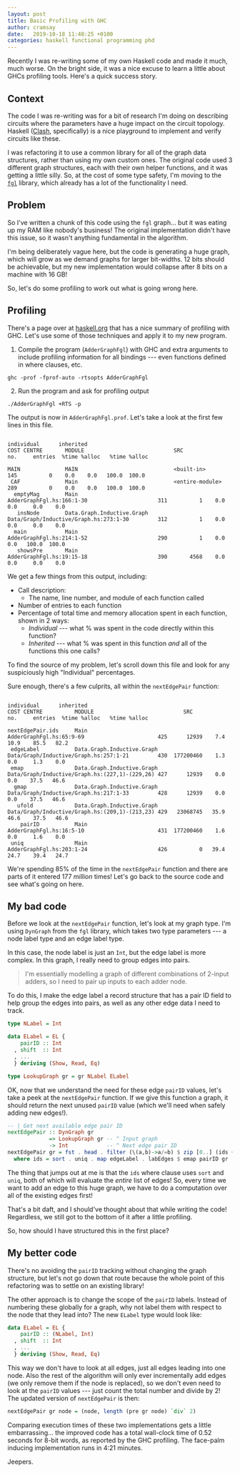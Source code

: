 ```yaml
---
layout: post
title: Basic Profiling with GHC
author: cramsay
date:   2019-10-18 11:48:25 +0100
categories: haskell functional programming phd
---
```


Recently I was re-writing some of my own Haskell code and made it much, much
worse. On the bright side, it was a nice excuse to learn a little about GHCs
profiling tools. Here's a quick success story.

## Context

The code I was re-writing was for a bit of research I'm doing on describing
circuits where the parameters have a huge impact on the circuit topology.
Haskell ([Clash](https://clash-lang.org/), specifically) is a nice playground to
implement and verify circuits like these.

I was refactoring it to use a common library for all of the graph data
structures, rather than using my own custom ones. The original code used 3
different graph structures, each with their own helper functions, and it was
getting a little silly. So, at the cost of some type safety, I'm moving to the
[`fgl`](http://hackage.haskell.org/package/fgl-5.7.0.1) library, which already
has a lot of the functionality I need.

## Problem

So I've written a chunk of this code using the `fgl` graph... but it was eating
up my RAM like nobody's business! The original implementation didn't have this
issue, so it wasn't anything fundamental in the algorithm.

I'm being deliberately vague here, but the code is generating a huge graph,
which will grow as we demand graphs for larger bit-widths. 12 bits should be
achievable, but my new implementation would collapse after 8 bits on a machine
with 16 GB!

So, let's do some profiling to work out what is going wrong here.

## Profiling


There's a page over at
[haskell.org](https://downloads.haskell.org/~ghc/latest/docs/html/users_guide/profiling.html)
that has a nice summary of profiling with GHC. Let's use some of those
techniques and apply it to my new program.

  1) Compile the program (`AdderGraphFgl`) with GHC and extra arguments to
  include profiling information for all bindings --- even functions defined in
  where clauses, etc.
     
`ghc -prof -fprof-auto -rtsopts AdderGraphFgl`

  2) Run the program and ask for profiling output
  
`./AdderGraphFgl +RTS -p`

The output is now in `AdderGraphFgl.prof`. Let's take a look at the first few
lines in this file.

```raw
                                                                                                                      individual      inherited
COST CENTRE       MODULE                            SRC                                            no.     entries  %time %alloc   %time %alloc

MAIN              MAIN                              <built-in>                                     145          0    0.0    0.0   100.0  100.0
 CAF              Main                              <entire-module>                                289          0    0.0    0.0   100.0  100.0
  emptyMag        Main                              AdderGraphFgl.hs:166:1-30                      311          1    0.0    0.0     0.0    0.0
   insNode        Data.Graph.Inductive.Graph        Data/Graph/Inductive/Graph.hs:273:1-30         312          1    0.0    0.0     0.0    0.0
  main            Main                              AdderGraphFgl.hs:214:1-52                      290          1    0.0    0.0   100.0  100.0
   showsPre       Main                              AdderGraphFgl.hs:19:15-18                      390       4568    0.0    0.0     0.0    0.0
```

We get a few things from this output, including:

  * Call description:
    + The name, line number, and module of each function called
  * Number of entries to each function
  * Percentage of total time and memory allocation spent in each function, shown
    in 2 ways:
    + *Individual* --- what % was spent in the code directly within this
      function?
    + *Inherited* --- what % was spent in this function *and* all of the
      functions this one calls?
    
To find the source of my problem, let's scroll down this file and look for any
suspiciously high "Individual" percentages.

Sure enough, there's a few culprits, all within the `nextEdgePair` function:

```raw
                                                                                                                      individual      inherited
COST CENTRE          MODULE                            SRC                                            no.     entries  %time %alloc   %time %alloc

nextEdgePair.ids     Main                              AdderGraphFgl.hs:65:9-69                       425      12939    7.4   10.9    85.5   82.2
 edgeLabel           Data.Graph.Inductive.Graph        Data/Graph/Inductive/Graph.hs:257:1-21         430  177200460    1.3    0.0     1.3    0.0
 emap                Data.Graph.Inductive.Graph        Data/Graph/Inductive/Graph.hs:(227,1)-(229,26) 427      12939    0.0    0.0    37.5   46.6
  gmap               Data.Graph.Inductive.Graph        Data/Graph/Inductive/Graph.hs:217:1-33         428      12939    0.0    0.0    37.5   46.6
   ufold             Data.Graph.Inductive.Graph        Data/Graph/Inductive/Graph.hs:(209,1)-(213,23) 429   23068745   35.9   46.6    37.5   46.6
    pairID           Main                              AdderGraphFgl.hs:16:5-10                       431  177200460    1.6    0.0     1.6    0.0
 uniq                Main                              AdderGraphFgl.hs:203:1-24                      426          0   39.4   24.7    39.4   24.7
```

We're spending 85% of the time in the `nextEdgePair` function and there are parts
of it entered 177 *million* times! Let's go back to the source code and see
what's going on here.

## My bad code

Before we look at the `nextEdgePair` function, let's look at my graph type. I'm
using `DynGraph` from the `fgl` library, which takes two type parameters --- a
node label type and an edge label type.

In this case, the node label is just an `Int`, but the edge label is more
complex. In this graph, I really need to group edges into pairs.

> I'm essentially modelling a graph of different combinations of 2-input adders,
  so I need to pair up inputs to each adder node.

To do this, I make the edge label a record structure that has a pair ID field to
help group the edges into pairs, as well as any other edge data I need to track.

```haskell
type NLabel = Int

data ELabel = EL {
    pairID :: Int
  , shift  :: Int
  , ...
  } deriving (Show, Read, Eq)

type LookupGraph gr = gr NLabel ELabel
```

OK, now that we understand the need for these edge `pairID` values, let's
take a peek at the `nextEdgePair` function. If we give this function a graph, it
should return the next unused `pairID` value (which we'll need when safely
adding new edges!).

```haskell
-- | Get next available edge pair ID
nextEdgePair :: DynGraph gr
             => LookupGraph gr -- ^ Input graph
             -> Int            -- ^ Next edge pair ID
nextEdgePair gr = fst . head . filter (\(a,b)->a/=b) $ zip [0..] (ids ++ [-1])
  where ids = sort . uniq . map edgeLabel . labEdges $ emap pairID gr
```

The thing that jumps out at me is that the `ids` where clause uses `sort` and
`uniq`, both of which will evaluate the *entire* list of edges! So, every time
we want to add an edge to this huge graph, we have to do a computation over all
of the existing edges first!

That's a bit daft, and I should've thought about that while writing the code!
Regardless, we still got to the bottom of it after a little profiling.

So, how should I have structured this in the first place?

## My better code

There's no avoiding the `pairID` tracking without changing the graph structure,
but let's not go down that route because the whole point of this refactoring was
to settle on an existing library!

The other approach is to change the scope of the `pairID` labels. Instead of
numbering these globally for a graph, why not label them with respect to the
node that they lead into? The new `ELabel` type would look like:

```haskell
data ELabel = EL {
    pairID :: (NLabel, Int) 
  , shift  :: Int
  , ...
  } deriving (Show, Read, Eq)
```

This way we don't have to look at all edges, just all edges leading into one
node. Also the rest of the algorithm will only ever incrementally add edges (we
only remove them if the node is replaced), so we don't even need to look at the
`pairID` values --- just count the total number and divide by 2!
The updated version of `nextEdgePair` is then:

```haskell
nextEdgePair gr node = (node, length (pre gr node) `div` 2)
```

Comparing execution times of these two implementations gets a little
embarrassing... the improved code has a total wall-clock time of 0.52 seconds
for 8-bit words, as reported by the GHC profiling. The face-palm inducing
implementation runs in 4:21 minutes.

Jeepers.
